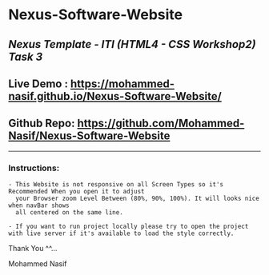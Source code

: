 # Nexus-Software-Website
*Nexus Template - ITI (HTML4 - CSS Workshop2) Task 3*
---
## Live Demo : https://mohammed-nasif.github.io/Nexus-Software-Website/
## Github Repo: https://github.com/Mohammed-Nasif/Nexus-Software-Website
---
### Instructions:

	- This Website is not responsive on all Screen Types so it's Recommended When you open it to adjust 
	  your Browser zoom Level Between (80%, 90%, 100%). It will looks nice when navBar shows 
	  all centered on the same line.

	- If you want to run project locally please try to open the project with live server if it's available to load the style correctly.

Thank You ^^... 

Mohammed Nasif
